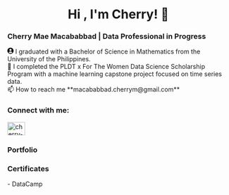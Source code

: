<h1 align="center">Hi , I'm Cherry! 👋 </h1>

<h3 align="left">Cherry Mae Macababbad | Data Professional in Progress</h3>
<svg xmlns="http://www.w3.org/2000/svg" fill="none" viewBox="0 0 14 14" id="User-Circle-Single--Streamline-Core" height="14" width="14"><desc>User Circle Single Streamline Icon: https://streamlinehq.com</desc><g id="user-circle-single--circle-geometric-human-person-single-user"><path id="Union" fill="#000000" fill-rule="evenodd" d="M14 7c0 1.87687 -0.7387 3.5812 -1.9411 4.8382 -1.27 1.3275 -3.0572 2.156 -5.03801 2.1618L7 14l-0.02089 0c-1.98081 -0.0058 -3.76805 -0.8343 -5.03798 -2.1618C0.738659 10.5812 0 8.87687 0 7c0 -3.86599 3.13401 -7 7 -7 3.866 0 7 3.13401 7 7Zm-2.7572 3.5C10.2341 9.27847 8.70794 8.49997 7 8.49997c-1.70794 0 -3.23406 0.7785 -4.24285 2.00003 1.00879 1.2215 2.53491 2 4.24285 2 1.70794 0 3.2341 -0.7785 4.2428 -2ZM7.00012 7.49997c1.38071 0 2.5 -1.11929 2.5 -2.5s-1.11929 -2.5 -2.5 -2.5 -2.5 1.11929 -2.5 2.5 1.11929 2.5 2.5 2.5Z" clip-rule="evenodd" stroke-width="1"></path></g></svg> I graduated with a Bachelor of Science in Mathematics from the University of the Philippines. <br>
👋 I completed the PLDT x For The Women Data Science Scholarship Program with a machine learning capstone project focused on time series data. <br>
 📫 How to reach me **macababbad.cherrym@gmail.com**

<h3 align="left">Connect with me:</h3>
<p align="left">
<a href="https://linkedin.com/in/cherry-mae-macababbad" target="blank"><img align="center" src="https://raw.githubusercontent.com/rahuldkjain/github-profile-readme-generator/master/src/images/icons/Social/linked-in-alt.svg" alt="cherry-mae-macababbad" height="30" width="40" /></a>
</p>

<h3 align="left">Portfolio</h3>


<h3 align="left">Certificates </h3>
- DataCamp 

  
<!--
**macababbadcherry/macababbadcherry** is a ✨ _special_ ✨ repository because its `README.md` (this file) appears on your GitHub profile.

Here are some ideas to get you started:

- 🔭 I’m currently working on ...
- 🌱 I’m currently learning ...
- 👯 I’m looking to collaborate on ...
- 🤔 I’m looking for help with ...
- 💬 Ask me about ...
- 📫 How to reach me: ...
- 😄 Pronouns: ...
- ⚡ Fun fact: ...
-->
